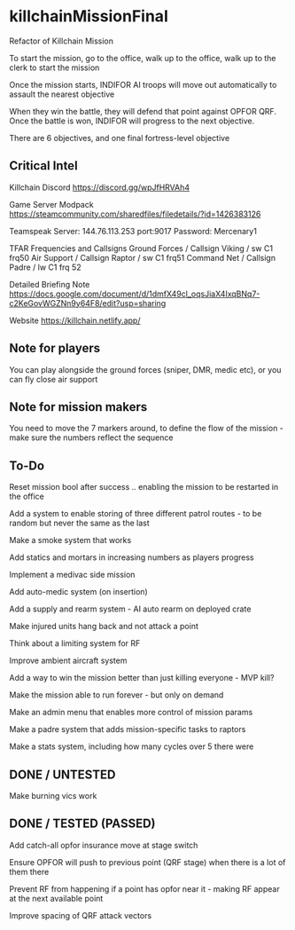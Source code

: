 # killchainMissionFinal

Refactor of Killchain Mission

To start the mission, go to the office, walk up to the office, walk up to the clerk to start the mission

Once the mission starts, INDIFOR AI troops will move out automatically to assault the nearest objective

When they win the battle, they will defend that point against OPFOR QRF. Once the battle is won, INDIFOR will progress to the next objective.

There are 6 objectives, and one final fortress-level objective

## Critical Intel

Killchain Discord
https://discord.gg/wpJfHRVAh4

Game Server Modpack
https://steamcommunity.com/sharedfiles/filedetails/?id=1426383126

Teamspeak
Server: 144.76.113.253 port:9017
Password: Mercenary1

TFAR Frequencies and Callsigns
Ground Forces / Callsign Viking / sw C1 frq50
Air Support / Callsign Raptor / sw C1 frq51
Command Net / Callsign Padre / lw C1 frq 52

Detailed Briefing Note
https://docs.google.com/document/d/1dmfX49cl_oqsJiaX4IxqBNq7-c2KeGovWGZNn9y64F8/edit?usp=sharing

Website
https://killchain.netlify.app/

## Note for players

You can play alongside the ground forces (sniper, DMR, medic etc), or you can fly close air support

## Note for mission makers

You need to move the 7 markers around, to define the flow of the mission - make sure the numbers reflect the sequence

## To-Do

Reset mission bool after success .. enabling the mission to be restarted in the office

Add a system to enable storing of three different patrol routes - to be random but never the same as the last

Make a smoke system that works

Add statics and mortars in increasing numbers as players progress

Implement a medivac side mission

Add auto-medic system (on insertion)

Add a supply and rearm system - AI auto rearm on deployed crate

Make injured units hang back and not attack a point

Think about a limiting system for RF

Improve ambient aircraft system

Add a way to win the mission better than just killing everyone - MVP kill?

Make the mission able to run forever - but only on demand

Make an admin menu that enables more control of mission params

Make a padre system that adds mission-specific tasks to raptors

Make a stats system, including how many cycles over 5 there were

## DONE / UNTESTED

Make burning vics work

## DONE / TESTED (PASSED)

Add catch-all opfor insurance move at stage switch

Ensure OPFOR will push to previous point (QRF stage) when there is a lot of them there

Prevent RF from happening if a point has opfor near it - making RF appear at the next available point

Improve spacing of QRF attack vectors
